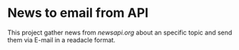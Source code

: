 # News to email from API

This project gather news from *newsapi.org* about an specific topic and send them via E-mail in a readacle format.
